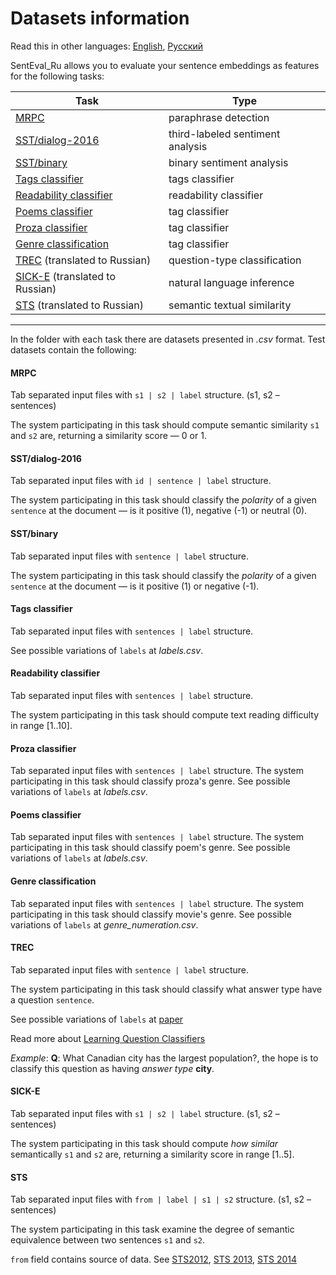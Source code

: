 # Datasets information

Read this in other languages: [English](README.md), [Русский](Readme.ru.md)

SentEval_Ru allows you to evaluate your sentence embeddings as features for the following tasks:

| Task     	| Type                         	|
|----------	|------------------------------	|
| [MRPC](https://github.com/Koziev/NLP_Datasets/tree/master/ParaphraseDetection/Data) | paraphrase detection | |
| [SST/dialog-2016](http://www.dialog-21.ru/evaluation/2016/sentiment/) |third-labeled sentiment analysis  	||
| [SST/binary](http://study.mokoron.com/) |binary sentiment analysis  	||
|[Tags classifier](https://tatianashavrina.github.io/taiga_site/downloads)| tags classifier ||
|[Readability classifier](https://tatianashavrina.github.io/taiga_site/downloads)| readability classifier ||
|[Poems classifier]()| tag classifier||
|[Proza classifier]()|tag classifier||
|[Genre classification]()|tag classifier||
| [TREC](http://cogcomp.cs.illinois.edu/Data/QA/QC/) (translated to Russian) | question-type classification ||
| [SICK-E](http://clic.cimec.unitn.it/composes/sick.html) (translated to Russian) | natural language inference ||
| [STS](https://www.cs.york.ac.uk/semeval-2012/task6/) (translated to Russian)| semantic textual similarity||
---
In the folder with each task there are datasets presented in *.csv* format. Test datasets contain the following:

#### MRPC
Tab separated input files with `s1 | s2 | label` structure. (s1, s2 – sentences)

The system participating in this task should compute semantic similarity `s1` and `s2` are, returning a similarity score — 0 or 1.

#### SST/dialog-2016 
Tab separated input files with `id | sentence | label` structure. 

The system participating in this task should classify the *polarity* of a given `sentence` at the document — is it positive (1), negative (-1) or neutral (0).

#### SST/binary 
Tab separated input files with `sentence | label` structure.

The system participating in this task should classify the *polarity* of a given `sentence` at the document — is it positive (1) or negative (-1).

#### Tags classifier
Tab separated input files with `sentences | label` structure.

See possible variations of `labels` at *labels.csv*.

#### Readability classifier
Tab separated input files with `sentences | label` structure.

The system participating in this task should compute text reading difficulty in range [1..10].

#### Proza classifier
Tab separated input files with `sentences | label` structure.
The system participating in this task should classify proza's genre.
See possible variations of `labels` at *labels.csv*.

#### Poems classifier
Tab separated input files with `sentences | label` structure.
The system participating in this task should classify poem's genre.
See possible variations of `labels` at *labels.csv*.

#### Genre classification
Tab separated input files with `sentences | label` structure.
The system participating in this task should classify movie's genre.
See possible variations of `labels` at *genre_numeration.csv*.

#### TREC
Tab separated input files with `sentence | label` structure.

The system participating in this task should classify what answer type have a question `sentence`.

See possible variations of `labels` at [paper](http://cogcomp.org/Data/QA/QC/definition.html)

Read more about [Learning Question Classifiers](http://aclweb.org/anthology/C02-1150)

*Example*: **Q**: What Canadian city has the largest population?, the hope is to classify this question as having
*answer type* **city**.

#### SICK-E
Tab separated input files with `s1 | s2 | label` structure. (s1, s2 – sentences)

The system participating in this task should compute *how similar* semantically `s1` and `s2` are, returning a similarity score in range [1..5].

#### STS
Tab separated input files with `from | label | s1 | s2` structure. (s1, s2 – sentences)

The system participating in this task examine the degree of semantic equivalence between two sentences `s1` and `s2`. 

`from` field contains source of data. See [STS2012](https://www.cs.york.ac.uk/semeval-2012/task6/), [STS 2013](http://ixa2.si.ehu.es/sts/), [STS 2014](http://alt.qcri.org/semeval2014/task10/)

